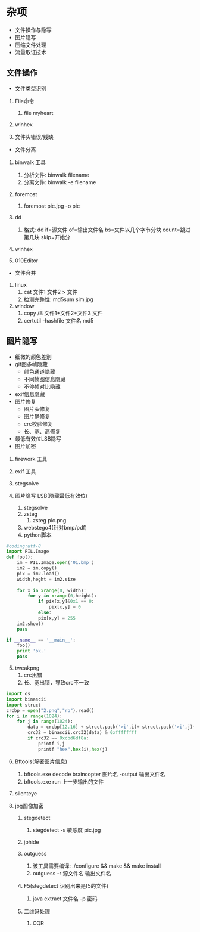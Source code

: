 
# 杂项


* 文件操作与隐写
* 图片隐写
* 压缩文件处理
* 流量取证技术

## 文件操作

* 文件类型识别
1. File命令
    1. file myheart

2. winhex

3. 文件头错误/残缺

* 文件分离
1. binwalk 工具
    1. 分析文件: binwalk filename
    2. 分离文件: binwalk -e filename
     
2. foremost
    1. foremost pic.jpg -o pic

3. dd
    1. 格式: dd if=源文件 of=输出文件名 bs=文件以几个字节分块 count=跳过第几块 skip=开始分
    
4. winhex
    
5. 010Editor

* 文件合并
1. linux
    1. cat 文件1 文件2  > 文件
    2. 检测完整性: md5sum sim.jpg
2. window
    1. copy /B 文件1+文件2+文件3  文件
    2. certutil -hashfile 文件名 md5 
    

## 图片隐写
* 细微的颜色差别
* gif图多帧隐藏
    - 颜色通道隐藏
    - 不同帧图信息隐藏
    - 不停帧对比隐藏
* exif信息隐藏
* 图片修复
    - 图片头修复
    - 图片尾修复
    - crc校验修复
    - 长、宽、高修复
* 最低有效位LSB隐写
* 图片加密

1. firework 工具

2. exif 工具

3. stegsolve

4. 图片隐写 LSB(隐藏最低有效位)
    1. stegsolve
    2. zsteg
        1. zsteg pic.png
    3. webstego4(针对bmp/pdf)
    4. python脚本
```python
#coding:utf-8
import PIL.Image
def foo():
    im = PIL.Image.open('01.bmp')
    im2 = im.copy()
    pix = im2.load()
    width,heght = im2.size
    
    for x in xrange(0, width):
        for y in xrange(0,height):
            if pix[x,y]&0x1 == 0:
                pix[x,y] = 0
            else:
            pix[x,y] = 255
    im2.show()
    pass

if __name__ == '__main__':
    foo()
    print 'ok.'
    pass
```

5. tweakpng
    1. crc出错
    2. 长、宽出错，导致crc不一致
```python
import os
import binascii
import struct
crcbp = open("2.png","rb").read()
for i in range(1024):
    for j in range(1024):
        data = crcbp[12.16] + struct.pack('>i',i)+ struct.pack('>i',j)+ crcbp[24:29]
        crc32 = binascii.crc32(data) & 0xffffffff
        if crc32 == 0xcbd6df8a:
            printf i,j
            printf "hex",hex(i),hex(j)
```

6. Bftools(解密图片信息)
    1. bftools.exe decode braincopter 图片名 -output 输出文件名
    2. bftools.exe run 上一步输出的文件
    
7. silenteye

8. jpg图像加密
    1. stegdetect
        1. stegdetect -s 敏感度 pic.jpg
     
    2. jphide
     
    3. outguess
        1. 该工具需要编译: ./configure && make && make install
        2. outguess -r 源文件名 输出文件名
    4. F5(stegdetect 识别出来是f5的文件)
        1.  java extract 文件名 -p 密码
    
    5. 二维码处理
        1. CQR
        

